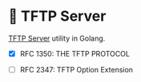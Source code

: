 # 🎿 TFTP Server
[TFTP Server](https://datatracker.ietf.org/doc/html/rfc1350) utility in Golang.

- [x] RFC 1350: THE TFTP PROTOCOL
- [ ] RFC 2347: TFTP Option Extension

